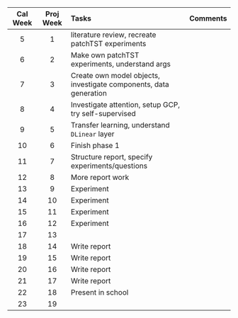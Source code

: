 | Cal Week | Proj Week | Tasks | Comments |
|:--------:|:---------:|:-----|:--------:|
| 5        | 1         |literature review, recreate patchTST experiments|          |
| 6        | 2         |Make own patchTST experiments, understand args       |          |
| 7        | 3         |Create own model objects, investigate components, data generation|          |
| 8        | 4         |Investigate attention, setup GCP, try self-supervised       |          |
| 9        | 5         |Transfer learning, understand `DLinear` layer|          |
| 10       | 6         |Finish phase 1       |          |
| 11       | 7         |Structure report, specify experiments/questions      |          |
| 12       | 8         |More report work       |          |
| 13       | 9         |Experiment       |          |
| 14       | 10        |Experiment       |          |
| 15       | 11        |Experiment|          |
| 16       | 12        |Experiment|          |
| 17       | 13        |       |          |
| 18       | 14        |Write report       |          |
| 19       | 15        |Write report       |          |
| 20       | 16        |Write report      |          |
| 21       | 17        |Write report       |          |
| 22       | 18        |Present in school      |          |
| 23       | 19        |       |          |